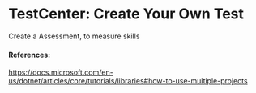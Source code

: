 # TestCenter: Create Your Own Test

Create a Assessment, to measure skills

#### References:
https://docs.microsoft.com/en-us/dotnet/articles/core/tutorials/libraries#how-to-use-multiple-projects
